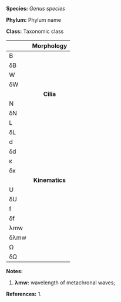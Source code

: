 **Species:** *Genus species*

**Phylum:** Phylum name

**Class:** Taxonomic class

|      | **Morphology** |
|:---- | :------------: |
| B    |  |
| δB   |  |
| W    |  |
| δW   |  |
|      | **Cilia** |
| N    |  |
| δN   |  |
| L    |  |
| δL   |  |
| d    |  |
| δd   |  |
| κ    |  |
| δκ   |  |
|      | **Kinematics** |
| U    |  |
| δU   |  |
| f    |  |
| δf   |  |
| λmw  |  |
| δλmw |  |
| Ω	   |  |
| δΩ   |  |

**Notes:**
1. **λmw:** wavelength of metachronal waves;

**References:**
1.
